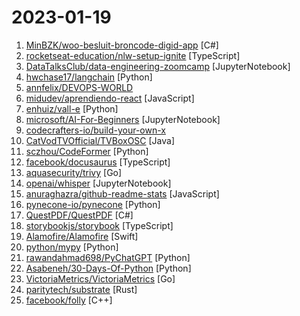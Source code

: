 # 2023-01-19

1. [MinBZK/woo-besluit-broncode-digid-app](https://github.com/MinBZK/woo-besluit-broncode-digid-app "") [C#]
2. [rocketseat-education/nlw-setup-ignite](https://github.com/rocketseat-education/nlw-setup-ignite "Aplicação desenvolvida durante o NLW Setup - Ignite") [TypeScript]
3. [DataTalksClub/data-engineering-zoomcamp](https://github.com/DataTalksClub/data-engineering-zoomcamp "Free Data Engineering course!") [JupyterNotebook]
4. [hwchase17/langchain](https://github.com/hwchase17/langchain "⚡ Building applications with LLMs through composability ⚡") [Python]
5. [annfelix/DEVOPS-WORLD](https://github.com/annfelix/DEVOPS-WORLD "") 
6. [midudev/aprendiendo-react](https://github.com/midudev/aprendiendo-react "Curso para aprender React desde cero") [JavaScript]
7. [enhuiz/vall-e](https://github.com/enhuiz/vall-e "An unofficial PyTorch implementation of the audio LM VALL-E, WIP") [Python]
8. [microsoft/AI-For-Beginners](https://github.com/microsoft/AI-For-Beginners "12 Weeks, 24 Lessons, AI for All!") [JupyterNotebook]
9. [codecrafters-io/build-your-own-x](https://github.com/codecrafters-io/build-your-own-x "Master programming by recreating your favorite technologies from scratch.") 
10. [CatVodTVOfficial/TVBoxOSC](https://github.com/CatVodTVOfficial/TVBoxOSC "真的没有QQ群、QQ频道、论坛。打包分发注意开源协议，保留出处，不守规矩就不要搞。") [Java]
11. [sczhou/CodeFormer](https://github.com/sczhou/CodeFormer "[NeurIPS 2022] Towards Robust Blind Face Restoration with Codebook Lookup Transformer") [Python]
12. [facebook/docusaurus](https://github.com/facebook/docusaurus "Easy to maintain open source documentation websites.") [TypeScript]
13. [aquasecurity/trivy](https://github.com/aquasecurity/trivy "Find vulnerabilities, misconfigurations, secrets, SBOM in containers, Kubernetes, code repositories, clouds and more") [Go]
14. [openai/whisper](https://github.com/openai/whisper "Robust Speech Recognition via Large-Scale Weak Supervision") [JupyterNotebook]
15. [anuraghazra/github-readme-stats](https://github.com/anuraghazra/github-readme-stats "⚡ Dynamically generated stats for your github readmes") [JavaScript]
16. [pynecone-io/pynecone](https://github.com/pynecone-io/pynecone "Web apps in pure Python.") [Python]
17. [QuestPDF/QuestPDF](https://github.com/QuestPDF/QuestPDF "QuestPDF is a modern open-source .NET library for PDF document generation. Offering comprehensive layout engine powered by concise and discoverable C# Fluent API. Easily generate PDF reports, invoices, exports, etc.") [C#]
18. [storybookjs/storybook](https://github.com/storybookjs/storybook "Storybook is a frontend workshop for building UI components and pages in isolation. Made for UI development, testing, and documentation.") [TypeScript]
19. [Alamofire/Alamofire](https://github.com/Alamofire/Alamofire "Elegant HTTP Networking in Swift") [Swift]
20. [python/mypy](https://github.com/python/mypy "Optional static typing for Python") [Python]
21. [rawandahmad698/PyChatGPT](https://github.com/rawandahmad698/PyChatGPT "⚡️ Python client for the unofficial ChatGPT API with auto token regeneration, conversation tracking, proxy support and more.") [Python]
22. [Asabeneh/30-Days-Of-Python](https://github.com/Asabeneh/30-Days-Of-Python "30 days of Python programming challenge is a step-by-step guide to learn the Python programming language in 30 days. This challenge may take more than100 days, follow your own pace.") [Python]
23. [VictoriaMetrics/VictoriaMetrics](https://github.com/VictoriaMetrics/VictoriaMetrics "VictoriaMetrics: fast, cost-effective monitoring solution and time series database") [Go]
24. [paritytech/substrate](https://github.com/paritytech/substrate "Substrate: The platform for blockchain innovators") [Rust]
25. [facebook/folly](https://github.com/facebook/folly "An open-source C++ library developed and used at Facebook.") [C++]
